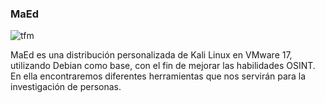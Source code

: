 ### MaEd 
![tfm](https://github.com/pingu165/pingu165/assets/127116706/bd99ce70-f71f-402c-8d06-fc941cb27a32)

MaEd es una distribución personalizada de Kali Linux en VMware 17, utilizando Debian como base, con el fin de mejorar las habilidades OSINT. En ella encontraremos diferentes herramientas que nos servirán para la investigación de personas.
<!--
**pingu165/pingu165** is a ✨ _special_ ✨ repository because its `README.md` (this file) appears on your GitHub profile.

Here are some ideas to get you started:

- 🔭 I’m currently working on ...
- 🌱 I’m currently learning ...
- 👯 I’m looking to collaborate on ...
- 🤔 I’m looking for help with ...
- 💬 Ask me about ...
- 📫 How to reach me: ...
- 😄 Pronouns: ...
- ⚡ Fun fact: ...
-->
